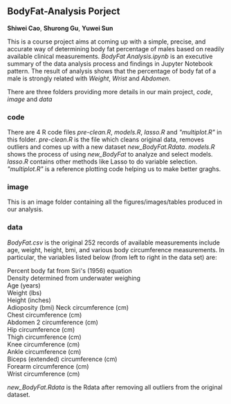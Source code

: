 ## BodyFat-Analysis Porject
**Shiwei Cao**, **Shurong Gu**, **Yuwei Sun**

This is a course project aims at coming up with a simple, precise, and accurate way of determining body fat percentage of males based on readily available clinical measurements. *BodyFat Analysis.ipynb* is an executive summary of the data analysis process and findings in Jupyter Notebook pattern. The result of analysis shows that the percentage of body fat of a male is strongly related with *Weight*, *Wrist* and *Abdomen*.

There are three folders providing more details in our main project, *code*, *image* and *data*
### code
There are 4 R code files *pre-clean.R*, *models.R*, *lasso.R* and *"multiplot.R"* in this folder. *pre-clean.R* is the file which cleans original data, removes outliers and comes up with a new dataset *new_BodyFat.Rdata*. *models.R* shows the process of using *new_BodyFat* to analyze and select models. *lasso.R* contains other methods like Lasso to do variable selection. *"multiplot.R"* is a reference plotting code helping us to make better graghs. 

### image
This is an image folder containing all the figures/images/tables produced in our analysis.

### data
*BodyFat.csv* is the original 252 records of available measurements include age, weight, height, bmi, and various body circumference measurements. In particular, the variables listed below (from left to right in the data set) are: 

Percent body fat from Siri's (1956) equation  
Density determined from underwater weighing  
Age (years)  
Weight (lbs)  
Height (inches)  
Adioposity (bmi)
Neck circumference (cm)  
Chest circumference (cm)  
Abdomen 2 circumference (cm)  
Hip circumference (cm)  
Thigh circumference (cm)  
Knee circumference (cm)  
Ankle circumference (cm)  
Biceps (extended) circumference (cm)  
Forearm circumference (cm)  
Wrist circumference (cm)  

*new_BodyFat.Rdata* is the Rdata after removing all outliers from the original dataset.

